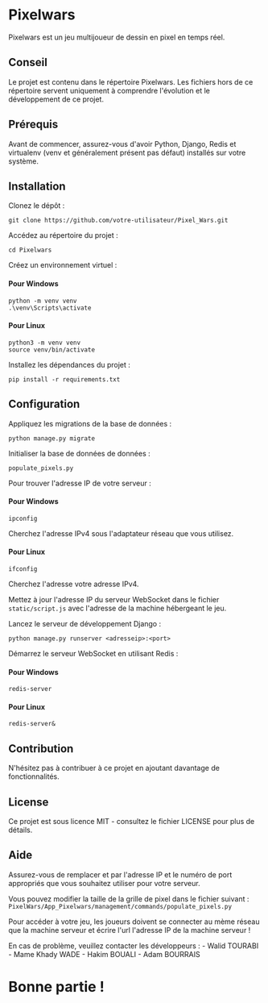 # Pixelwars
Pixelwars est un jeu multijoueur de dessin en pixel en temps réel.


## Conseil
Le projet est contenu dans le répertoire Pixelwars. Les fichiers hors de ce répertoire servent uniquement à comprendre l'évolution et le développement de ce projet.

## Prérequis
Avant de commencer, assurez-vous d'avoir Python, Django, Redis et virtualenv (venv et généralement présent pas défaut) installés sur votre système.

## Installation

Clonez le dépôt :

```
git clone https://github.com/votre-utilisateur/Pixel_Wars.git
```
Accédez au répertoire du projet :

```
cd Pixelwars
```
Créez un environnement virtuel :

#### Pour Windows

```
python -m venv venv
.\venv\Scripts\activate
```

#### Pour Linux

```
python3 -m venv venv
source venv/bin/activate
```
Installez les dépendances du projet :

```
pip install -r requirements.txt
```
## Configuration

Appliquez les migrations de la base de données  :

```
python manage.py migrate
```

Initialiser la base de données de données :

```
populate_pixels.py
```

Pour trouver l'adresse IP de votre serveur :

#### Pour Windows

```
ipconfig
```
Cherchez l'adresse IPv4 sous l'adaptateur réseau que vous utilisez.

#### Pour Linux

```
ifconfig
```
Cherchez l'adresse votre adresse IPv4.




Mettez à jour l'adresse IP du serveur WebSocket dans le fichier ```static/script.js``` avec l'adresse de la machine hébergeant le jeu.

Lancez le serveur de développement Django :

```
python manage.py runserver <adresseip>:<port>
```

Démarrez le serveur WebSocket en utilisant Redis :

#### Pour Windows

```
redis-server
```
#### Pour Linux

```
redis-server&
```


## Contribution
N'hésitez pas à contribuer à ce projet en ajoutant davantage de fonctionnalités.

## License
Ce projet est sous licence MIT - consultez le fichier LICENSE pour plus de détails.

## Aide
Assurez-vous de remplacer <adresseip> et <port> par l'adresse IP et le numéro de port appropriés que vous souhaitez utiliser pour votre serveur.

Vous pouvez modifier la taille de la grille de pixel dans le fichier suivant : ```PixelWars/App_Pixelwars/management/commands/populate_pixels.py```


Pour accéder à votre jeu, les joueurs doivent se connecter au mème réseau que la machine serveur et écrire l'url l'adresse IP de la machine serveur ! 

En cas de problème, veuillez contacter les développeurs : 
        - Walid TOURABI
        - Mame Khady WADE
        - Hakim BOUALI
        - Adam BOURRAIS

# Bonne partie !
